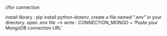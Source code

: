 //for connection 

install library : pip install python-dotenv.
create a file named ".env" in your directory.
open .env file --> write : CONNECTION_MONGO = 'Paste your MongoDB connection URL'

